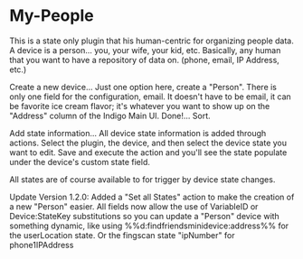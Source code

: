 # My-People
 This is a state only plugin that his human-centric for organizing people data.
 A device is a person... you, your wife, your kid, etc.  Basically, any human that you want
 to have a repository of data on.  (phone, email, IP Address, etc.)
 
 Create a new device...
 Just one option here, create a "Person".  There is only one field for the configuration,
 email.  It doesn't have to be email, it can be favorite ice cream flavor; it's whatever you 
 want to show up on the "Address" column of the Indigo Main UI.
 Done!... Sort.
 
 Add state information...
 All device state information is added through actions.  Select the plugin, the device, 
 and then select the device state you want to edit.  Save and execute the action and you'll 
 see the state populate under the device's custom state field.
 
 All states are of course available to for trigger by device state changes.
 
 Update Version 1.2.0:
 Added a "Set all States" action to make the creation of a new "Person" easier.
 All fields now allow the use of VariableID or Device:StateKey substitutions so you can 
 update a "Person" device with something dynamic, like using %%d:findfriendsminidevice:address%%
 for the userLocation state.
 Or the fingscan state "ipNumber" for phone1IPAddress